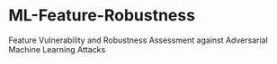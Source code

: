 # ML-Feature-Robustness
Feature Vulnerability and Robustness Assessment against Adversarial Machine Learning Attacks
